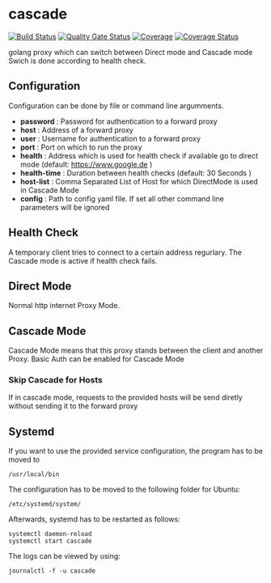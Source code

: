 # cascade
[![Build Status](https://travis-ci.org/azak-azkaran/cascade.svg?branch=master)](https://travis-ci.org/azak-azkaran/cascade)
[![Quality Gate Status](https://sonarcloud.io/api/project_badges/measure?project=azak-azkaran_cascade&metric=alert_status)](https://sonarcloud.io/dashboard?id=azak-azkaran_cascade)
[![Coverage](https://sonarcloud.io/api/project_badges/measure?project=azak-azkaran_cascade&metric=coverage)](https://sonarcloud.io/dashboard?id=azak-azkaran_cascade)
[![Coverage Status](https://coveralls.io/repos/github/azak-azkaran/cascade/badge.svg?branch=master)](https://coveralls.io/github/azak-azkaran/cascade?branch=master)

golang proxy which can switch between Direct mode and Cascade mode
Swich is done according to health check.

## Configuration
Configuration can be done by file or command line argumments.

* __password__ : Password for authentication to a forward proxy
* __host__ : Address of a forward proxy
* __user__ : Username for authentication to a forward proxy
* __port__ : Port on which to run the proxy
* __health__ : Address which is used for health check if available go to direct mode (default: https://www.google.de )
* __health-time__ : Duration between health checks (default: 30 Seconds )
* __host-list__ : Comma Separated List of Host for which DirectMode is used in Cascade Mode
* __config__ : Path to config yaml file. If set all other command line parameters will be ignored

## Health Check
A temporary client tries to connect to a certain address regurlary.
The Cascade mode is active if health check fails.

## Direct Mode
Normal http internet Proxy Mode.

## Cascade Mode
Cascade Mode means that this proxy stands between the client and another Proxy.
Basic Auth can be enabled for Cascade Mode

### Skip Cascade for Hosts

If in cascade mode, requests to the provided hosts will be send diretly without sending it to the forward proxy

## Systemd

If you want to use the provided service configuration, the program has to be moved to 
```
/usr/local/bin
```
The configuration has to be moved to the following folder for Ubuntu:

```
/etc/systemd/system/
```

Afterwards, systemd has to be restarted as follows:
```
systemctl daemon-reload
systemctl start cascade
```

The logs can be viewed by using:
```
journalctl -f -u cascade
```

